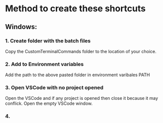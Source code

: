 # Method to create these shortcuts

## Windows:

### 1. Create folder with the batch files
Copy the CustomTerminalCommands folder to the location of your choice.

### 2. Add to Environment variables
Add the path to the above pasted folder in environment varibales PATH

### 3. Open VSCode with no project opened
Open the VSCode and if any project is opened then close it because it may conflick. Open the empty VSCode window.

### 4. 